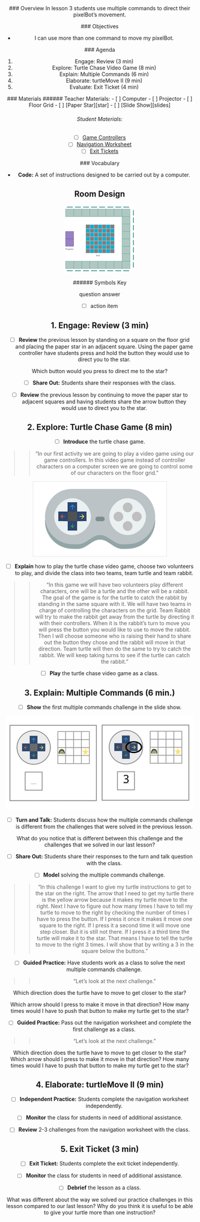 <header class='header' title='Multiple Steps' subtitle='Lesson 03'/>


<notable>
<iconp src='/icons/activity.png'>### Overview</iconp>
In lesson 3 students use multiple commands to direct their pixelBot’s movement.


<iconp src='/icons/objectives.png'>### Objectives</iconp>

- I can use more than one command to move my pixelBot.

<iconp src='/icons/agenda.png'>### Agenda</iconp>

1. Engage: Review (3 min)
1. Explore: Turtle Chase Video Game (8 min)
1. Explain: Multiple Commands (6 min)
1. Elaborate: turtleMove II (9 min)
1. Evaluate: Exit Ticket (4 min)

<note>
<iconp src='/icons/materials.png'>### Materials</iconp>
###### Teacher Materials:
- [ ] Computer
- [ ] Projector
- [ ] Floor Grid
- [ ] [Paper Star][star]
- [ ] [Slide Show][slides]


###### Student Materials:

- [ ] [Game Controllers][controller]
- [ ] [Navigation Worksheet][worksheet]
- [ ] [Exit Tickets][exit-ticket]

<iconp src='/icons/vocab.png'>### Vocabulary</iconp>

- **Code:** A set of instructions designed to be carried out by a computer.

</note>

<pagebreak/>

## Room Design

![room](/images/layout-grid.png)

<note borderLeft='2px solid green' mt='2em'>
###### Symbols Key

<iconp ml='1.65em' type='question'>question</iconp>
<iconp ml='1.65em' type='answer'>answer</iconp>
- [ ] action item
</note>

<pagebreak/>


## 1. Engage: Review (3 min)
- [ ] **Review** the previous lesson by standing on a square on the floor grid and placing the paper star in an adjacent square. Using the paper game controller have students press and hold the button they would use to direct you to the star.

<iconp type='question'>Which button would you press to direct me to the star?</iconp>

- [ ] **Share Out:** Students share their responses with the class.

- [ ] **Review** the previous lesson by continuing to move the paper star to adjacent squares and having students share the arrow button they would use to direct you to the star.

## 2. Explore: Turtle Chase  Game (8 min)
- [ ] **Introduce** the turtle chase game.
>> “In our first activity we are going to play a video game using our game controllers. In this video game instead of controller characters on a computer screen we are going to control some of our characters on the floor grid.”

<note>![controller](./images/game-controller.png)</note>

- [ ] **Explain** how to play the turtle chase video game, choose two volunteers to play, and divide the class into two teams, team turtle and team rabbit.
>> “In this game we will have two volunteers play different characters, one will be a turtle and the other will be a rabbit. The goal of the game is for the turtle to catch the rabbit by standing in the same square with it. We will have two teams in charge of controlling the characters on the grid. Team Rabbit will try to make the rabbit get away from the turtle by directing it with their controllers. When it is the rabbit’s turn to move you will press the button you would like to use to move the rabbit. Then I will choose someone who is raising their hand to share out the button they chose and the rabbit will move in that direction. Team turtle will then do the same to try to catch the rabbit.  We will keep taking turns to see if the turtle can catch the rabbit.”

- [ ] **Play** the turtle chase video game as a class.

## 3. Explain: Multiple Commands (6 min.)
- [ ] **Show** the first multiple commands challenge in the slide show.

![room](./images/challenge.png)

- [ ] **Turn and Talk:** Students discuss how the multiple commands challenge is different from the challenges that were solved in the previous lesson.

<iconp type='question'>What do you notice that is different between this challenge and the challenges that we solved in our last lesson?</iconp>

- [ ] **Share Out:** Students share their responses to the turn and talk question with the class.

- [ ] **Model** solving the multiple commands challenge.
>> “In this challenge I want to give my turtle instructions to get to the star on the right. The arrow that I need to get my turtle there is the yellow arrow because it makes my turtle move to the right. Next I have to figure out how many times I have to tell my turtle to move to the right by checking the number of times I have to press the button. If I press it once it makes it move one square to the right. If I press it a second time it will move one step closer. But it is still not there. If I press it a third time the turtle will make it to the star. That means I have to tell the turtle to move to the right 3 times. I will show that by writing a 3 in the square below the buttons.”

- [ ] **Guided Practice:** Have students work as a class to solve the next multiple commands challenge.
>> “Let’s look at the next challenge.”

<iconp type='question'>Which direction does the turtle have to move to get closer to the star?</iconp>

<iconp type='question'>Which arrow should I press to make it move in that direction?</iconp>
<iconp type='question'>How many times would I have to push that button to make my turtle get to the star?</iconp>


- [ ] **Guided Practice:** Pass out the navigation worksheet and complete the first challenge as a class.
>> “Let’s look at the next challenge.”

<iconp type='question'>Which direction does the turtle have to move to get closer to the star?</iconp>
<iconp type='question'>Which arrow should I press to make it move in that direction?</iconp>
<iconp type='question'>How many times would I have to push that button to make my turtle get to the star?</iconp>

## 4. Elaborate: turtleMove II (9 min)
- [ ] **Independent Practice:** Students complete the navigation worksheet independently.

- [ ] **Monitor** the class for students in need of additional assistance.

- [ ] **Review** 2-3 challenges from the navigation worksheet with the class.

## 5. Exit Ticket (3 min)
- [ ] **Exit Ticket:** Students complete the exit ticket independently.

- [ ] **Monitor** the class for students in need of additional assistance.

- [ ] **Debrief** the lesson as a class.

<iconp type='question'>What was different about the way we solved our practice challenges in this lesson compared to our last lesson?</iconp>
<iconp type='question'>Why do you think it is useful to be able to give your turtle more than one instruction?</iconp>

</notable>

[star]: https://drive.google.com/open?id=0B48_2vIyABioYThreXZIU3d5ckU
[slides]: https://drive.google.com/open?id=1sEgDN-IjoNcAdUqGP7Vlm5bqLMkpUa1Agt_x6rCLoTU
[controller]: https://drive.google.com/open?id=0B48_2vIyABioZ0Mzd3J5aURHMTg
[worksheet]: https://drive.google.com/open?id=0B48_2vIyABioVXY5UVFGYkJWNjA
[exit-ticket]: https://drive.google.com/open?id=0B48_2vIyABioaFVIRkxLeEstZEk

